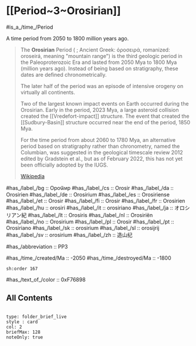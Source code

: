 
# [[Period~3~Orosirian]] 

#is_a_/time_/Period 

A time period from 2050 to 1800 million years ago. 

> The **Orosirian** Period ( ; Ancient Greek: ὀροσειρά, romanized: oroseirá, meaning "mountain range") is the third geologic period in the Paleoproterozoic Era and lasted from 2050 Mya to 1800 Mya (million years ago). Instead of being based on stratigraphy, these dates are defined chronometrically.
>
> 
> The later half of the period was an episode of intensive orogeny on virtually all continents.
>
> Two of the largest known impact events on Earth occurred during the Orosirian. Early in the period, 2023 Mya, a large asteroid collision created the [[Vredefort-impact]] structure. 
> The event that created the [[Sudbury-Basin]] structure occurred near the end of the period, 1850 Mya.
>
> For the time period from about 2060 to 1780 Mya, an alternative period based on stratigraphy rather than chronometry, named the Columbian, was suggested in the geological timescale review 2012 edited by Gradstein et al., but as of February 2022, this has not yet been officially adopted by the IUGS.
>
> [Wikipedia](https://en.wikipedia.org/wiki/Orosirian)

#has_/label_/bg  :: Ороѿир
#has_/label_/cs  :: Orosir
#has_/label_/da  :: Orosirien
#has_/label_/de  :: Orosirium
#has_/label_/es  :: Orosiriense
#has_/label_/et  :: Orosir
#has_/label_/fi  :: Orosir
#has_/label_/fr  :: Orosirien
#has_/label_/hu  :: orosiri
#has_/label_/it  :: orosiriano
#has_/label_/ja  :: オロシリアン紀
#has_/label_/lt  :: Orosiris
#has_/label_/nl  :: Orosiriën
#has_/label_/no  :: Orosirium
#has_/label_/pl  :: Orosir
#has_/label_/pt  :: Orosiriano
#has_/label_/sk  :: orosirium
#has_/label_/sl  :: orosijrij
#has_/label_/sv  :: orosirium
#has_/label_/zh  :: 造山纪

#has_/abbreviation :: PP3

#has_/time_/created/Ma :: -2050
#has_/time_/destroyed/Ma :: -1800

    sh:order 167

#has_/text_of_/color :: 0xF76898

## All Contents

```folderv
```

```ccard
type: folder_brief_live
style : card
col: 2
briefMax: 128
noteOnly: true
```


